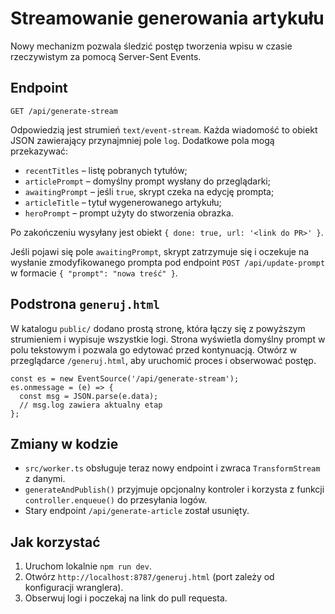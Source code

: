 # Streamowanie generowania artykułu

Nowy mechanizm pozwala śledzić postęp tworzenia wpisu w czasie rzeczywistym za pomocą Server-Sent Events.

## Endpoint

```
GET /api/generate-stream
```

Odpowiedzią jest strumień `text/event-stream`. Każda wiadomość to obiekt JSON zawierający przynajmniej pole `log`. Dodatkowe pola mogą przekazywać:

- `recentTitles` – listę pobranych tytułów;
- `articlePrompt` – domyślny prompt wysłany do przeglądarki;
- `awaitingPrompt` – jeśli `true`, skrypt czeka na edycję prompta;
- `articleTitle` – tytuł wygenerowanego artykułu;
- `heroPrompt` – prompt użyty do stworzenia obrazka.

Po zakończeniu wysyłany jest obiekt `{ done: true, url: '<link do PR>' }`.

Jeśli pojawi się pole `awaitingPrompt`, skrypt zatrzymuje się i oczekuje na
wysłanie zmodyfikowanego prompta pod endpoint `POST /api/update-prompt` w
formacie `{ "prompt": "nowa treść" }`.

## Podstrona `generuj.html`

W katalogu `public/` dodano prostą stronę, która łączy się z powyższym strumieniem i wypisuje wszystkie logi. Strona wyświetla domyślny prompt w polu tekstowym i pozwala go edytować przed kontynuacją. Otwórz w przeglądarce `/generuj.html`, aby uruchomić proces i obserwować postęp.

```
const es = new EventSource('/api/generate-stream');
es.onmessage = (e) => {
  const msg = JSON.parse(e.data);
  // msg.log zawiera aktualny etap
};
```

## Zmiany w kodzie

- `src/worker.ts` obsługuje teraz nowy endpoint i zwraca `TransformStream` z danymi.
- `generateAndPublish()` przyjmuje opcjonalny kontroler i korzysta z funkcji `controller.enqueue()` do przesyłania logów.
- Stary endpoint `/api/generate-article` został usunięty.

## Jak korzystać

1. Uruchom lokalnie `npm run dev`.
2. Otwórz `http://localhost:8787/generuj.html` (port zależy od konfiguracji wranglera).
3. Obserwuj logi i poczekaj na link do pull requesta.
